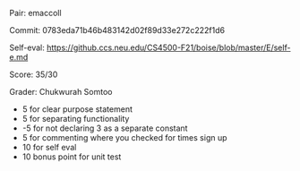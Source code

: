 Pair: emaccoll

Commit: 0783eda71b46b483142d02f89d33e272c222f1d6

Self-eval: https://github.ccs.neu.edu/CS4500-F21/boise/blob/master/E/self-e.md

Score: 35/30

Grader: Chukwurah Somtoo

+ 5 for clear purpose statement
+ 5 for separating functionality 
+ -5 for not declaring 3 as a separate constant 
+ 5 for commenting where you checked for times sign up
+ 10 for self eval
+ 10 bonus point for unit test

